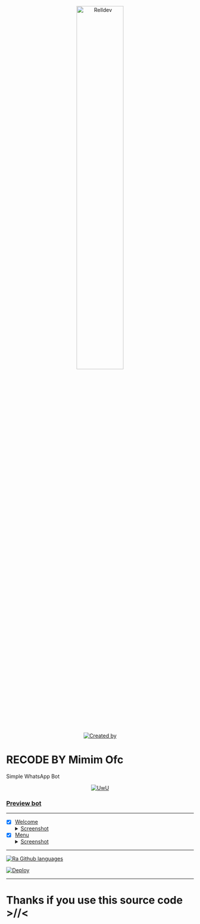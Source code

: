 <p align="center">
    <img src="https://telegra.ph/file/74d983dd46e8bac065b48.jpg" width="50%" height="50%" alt="Relldev"/>
    <br>
    <a href="https://github.com/sampun-penak"><img title="Created by" src="https://img.shields.io/badge/Creator-Mimim Project-green?style=for-the-badge&logo=github"></a>
</p>

# RECODE BY Mimim Ofc

Simple WhatsApp Bot

<p align="center">
  <a href="https://github.com/sampun-penak"><img src="http://readme-typing-svg.herokuapp.com?color=7FFF00&center=true&vCenter=true&multiline=false&lines=Simple+Whatsapp+Bot;Base+ori+by+Nurutomo;Give+star+and+forks+this+repo; Script+By+Mimim Ofc" alt="UwU">
</p>

### Preview bot
------------------
- [x] Welcome <details><summary>Screenshot</summary><img src="https://telegra.ph/file/71cd738e5c43219247640.jpg"></details>
- [x] Menu <details><summary>Screenshot</summary><img src="https://telegra.ph/file/dbbe0d04c6e1b98c54014.jpg"></details>
------------------

![Ra Github languages](https://github-readme-stats.vercel.app/api/top-langs/?username=zivfurr&theme=tokyonight)

[![Deploy](https://www.herokucdn.com/deploy/button.svg)](https://heroku.com/deploy?template=https://github.com/Rlxfly/bot-tzy)
 
   

---------
  
  
  # Thanks if you use this source code >//<
